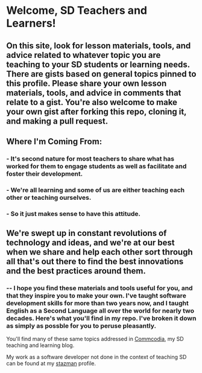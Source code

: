 # Welcome, SD Teachers and Learners!






## On this site, look for lesson materials, tools, and advice related to whatever topic you are teaching to your SD students or learning needs. There are gists based on general topics pinned to this profile. Please share your own lesson materials, tools, and advice in comments that relate to a gist. You're also welcome to make your own gist after forking this repo, cloning it, and making a pull request.


## Where I'm Coming From:

### - It's second nature for most teachers to share what has worked for them to engage students as well as facilitate and foster their development.

### - We're all learning and some of us are either teaching each other or teaching ourselves. 

### - So it just makes sense to have this attitude.


## We're swept up in constant revolutions of technology and ideas, and we're at our best when we share and help each other sort through all that's out there to find the best innovations and the best practices around them.

### -- I hope you find these materials and tools useful for you, and that they inspire you to make your own. I've taught software development skills for more than two years now, and I taught English as a Second Language all over the world for nearly two decades. Here's what you'll find in my repo. I've broken it down as simply as possble for you to peruse pleasantly.

You'll find many of these same topics addressed in [Commcodia](https://commcodia.com/), my SD teaching and learning blog.

My work as a software developer not done in the context of teaching SD can be found at my [stazman](https://github.com/stazman) profile.


<!--
**christopher-distasio/christopher-distasio** is a ✨ _special_ ✨ repository because its `README.md` (this file) appears on your GitHub profile.

Here are some ideas to get you started:

- 🔭 I’m currently working on ...
- 🌱 I’m currently learning ...
- 👯 I’m looking to collaborate on ...
- 🤔 I’m looking for help with ...
- 💬 Ask me about ...
- 📫 How to reach me: ...
- 😄 Pronouns: ...
- ⚡ Fun fact: ...
-->

